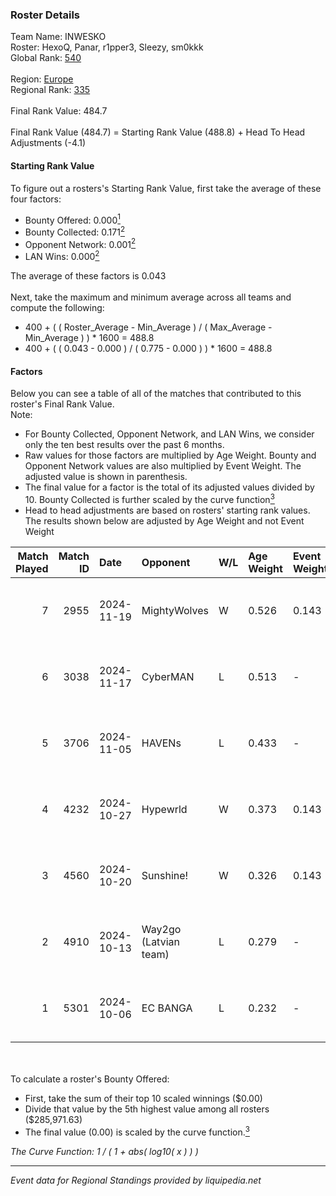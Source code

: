 ### Roster Details<br />
Team Name: INWESKO<br />
Roster: HexoQ, Panar, r1pper3, Sleezy, sm0kkk<br />
Global Rank: [540](../../standings_global_2025_02_28.md)<br />
<br />
Region: [Europe]( ../../standings_europe_2025_02_28.md)<br />
Regional Rank: [335]( ../../standings_europe_2025_02_28.md)<br />
<br />
Final Rank Value:  484.7<br />
<br />
Final Rank Value (484.7) = Starting Rank Value (488.8) + Head To Head Adjustments (-4.1)<br />

#### Starting Rank Value<br />
To figure out a rosters's Starting Rank Value, first take the average of these four factors:<br />
- Bounty Offered: 0.000[<sup>1</sup>](#table2)
- Bounty Collected: 0.171[<sup>2</sup>](#table1)
- Opponent Network: 0.001[<sup>2</sup>](#table1)
- LAN Wins: 0.000[<sup>2</sup>](#table1)

The average of these factors is 0.043<br />
<br />
Next, take the maximum and minimum average across all teams and compute the following:<br />
- 400 + ( ( Roster_Average - Min_Average ) / ( Max_Average - Min_Average ) ) * 1600 = 488.8
- 400 + ( ( 0.043 - 0.000 ) / ( 0.775 - 0.000 ) ) * 1600 = 488.8


#### Factors<br />
Below you can see a table of all of the matches that contributed to this roster's Final Rank Value.<br />
Note:<br />

- For Bounty Collected, Opponent Network, and LAN Wins, we consider only the ten best results over the past 6 months.
- Raw values for those factors are multiplied by Age Weight. Bounty and Opponent Network values are also multiplied by Event Weight. The adjusted value is shown in parenthesis.
- The final value for a factor is the total of its adjusted values divided by 10. Bounty Collected is further scaled by the curve function[<sup>3</sup>](#curveFunction)
- Head to head adjustments are based on rosters' starting rank values. The results shown below are adjusted by Age Weight and not Event Weight
<span id="table1"></span><br />


| Match Played | Match ID | Date       | Opponent              | W/L | Age Weight | Event Weight | Bounty Collected | Opponent Network | LAN Wins  | H2H Adj. | Roster                                |
| -: | -: | :- | :- | :- | :- | :- | :- | :- | :- | -: | :- |
|            7 |     2955 | 2024-11-19 | MightyWolves          | W   | 0.526      | 0.143        | 0.000 (0.000)    | 0.044 (0.003)    | 0 (0.000) |     6.57 | HexoQ, Panar, r1pper3, Sleezy, sm0kkk |
|            6 |     3038 | 2024-11-17 | CyberMAN              | L   | 0.513      | -            | -                | -                | -         |    -8.43 | HexoQ, Panar, r1pper3, Sleezy, sm0kkk |
|            5 |     3706 | 2024-11-05 | HAVENs                | L   | 0.433      | -            | -                | -                | -         |    -8.40 | HexoQ, Panar, r1pper3, Sleezy, sm0kkk |
|            4 |     4232 | 2024-10-27 | Hypewrld              | W   | 0.373      | 0.143        | 0.003 (0.000)    | 0.202 (0.011)    | 0 (0.000) |     8.60 | HexoQ, Panar, r1pper3, Sleezy, sm0kkk |
|            3 |     4560 | 2024-10-20 | Sunshine!             | W   | 0.326      | 0.143        | 0.000 (0.000)    | 0.000 (0.000)    | 0 (0.000) |     3.86 | HexoQ, Panar, r1pper3, Sleezy, sm0kkk |
|            2 |     4910 | 2024-10-13 | Way2go (Latvian team) | L   | 0.279      | -            | -                | -                | -         |    -3.03 | HexoQ, Panar, r1pper3, Sleezy, sm0kkk |
|            1 |     5301 | 2024-10-06 | EC BANGA              | L   | 0.232      | -            | -                | -                | -         |    -3.24 | HexoQ, Panar, r1pper3, Sleezy, sm0kkk |

<br />
<span id="table2"></span><br />
To calculate a roster's Bounty Offered:<br />

- First, take the sum of their top 10 scaled winnings ($0.00)
- Divide that value by the 5th highest value among all rosters ($285,971.63)
- The final value (0.00) is scaled by the curve function.[<sup>3</sup>](#curveFunction)

<span id="curveFunction"></span>_The Curve Function: 1 / ( 1 + abs( log10( x ) ) )_<br />

---
_Event data for Regional Standings provided by liquipedia.net_<br />
